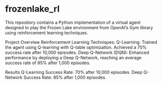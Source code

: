 # frozenlake_rl

This repository contains a Python implementation of a virtual agent designed to play the Frozen Lake environment from OpenAI’s Gym library using reinforcement learning techniques.

Project Overview
Reinforcement Learning Techniques:
Q-Learning: Trained the agent using Q-learning with Q-table optimization. Achieved a 70% success rate after 10,000 episodes.
Deep Q-Network (DQN): Enhanced performance by deploying a Deep Q-Network, reaching an average success rate of 85% after 1,000 episodes.

Results
Q-Learning Success Rate: 70% after 10,000 episodes.
Deep Q-Network Success Rate: 85% after 1,000 episodes.
